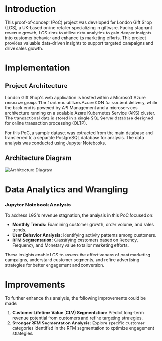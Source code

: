# Introduction  

This proof-of-concept (PoC) project was developed for London Gift Shop (LGS), a UK-based online retailer specializing in giftware. Facing stagnant revenue growth, LGS aims to utilize data analytics to gain deeper insights into customer behavior and enhance its marketing efforts. This project provides valuable data-driven insights to support targeted campaigns and drive sales growth.  

# Implementation  

## Project Architecture  

London Gift Shop's web application is hosted within a Microsoft Azure resource group. The front end utilizes Azure CDN for content delivery, while the back end is powered by API Management and a microservices architecture running on a scalable Azure Kubernetes Service (AKS) cluster. The transactional data is stored in a single SQL Server database designed for online transaction processing (OLTP).  

For this PoC, a sample dataset was extracted from the main database and transferred to a separate PostgreSQL database for analysis. The data analysis was conducted using Jupyter Notebooks.  

## Architecture Diagram  

![Architecture Diagram](image)  

# Data Analytics and Wrangling  

### Jupyter Notebook Analysis  

To address LGS's revenue stagnation, the analysis in this PoC focused on:  

- **Monthly Trends:** Examining customer growth, order volume, and sales trends.  
- **User Behavior Analysis:** Identifying activity patterns among customers.  
- **RFM Segmentation:** Classifying customers based on Recency, Frequency, and Monetary value to tailor marketing efforts.  

These insights enable LGS to assess the effectiveness of past marketing campaigns, understand customer segments, and refine advertising strategies for better engagement and conversion.  

# Improvements  

To further enhance this analysis, the following improvements could be made:  

1. **Customer Lifetime Value (CLV) Segmentation:** Predict long-term revenue potential from customers and refine targeting strategies.  
2. **Stronger RFM Segmentation Analysis:** Explore specific customer categories identified in the RFM segmentation to optimize engagement strategies.  

